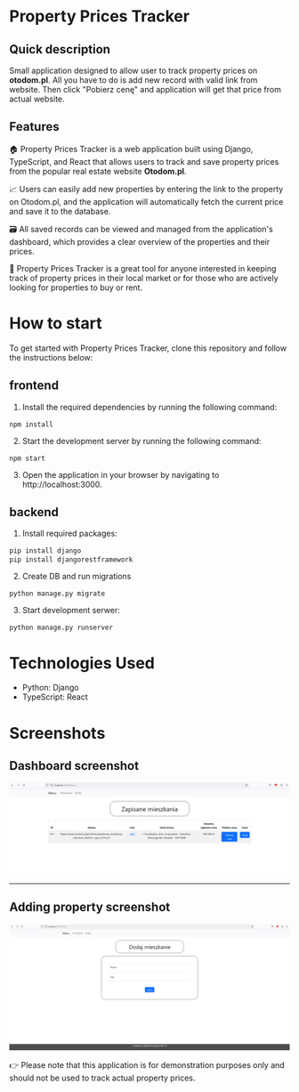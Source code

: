 # Property Prices Tracker
## Quick description
Small application designed to allow user to track property prices on **otodom.pl**.
All you have to do is add new record with valid link from website. Then click "Pobierz cenę" and application will get that price from actual website.

## Features
🏠 Property Prices Tracker is a web application built using Django, TypeScript, and React that allows users to track and save property prices from the popular real estate website **Otodom.pl**.

📈 Users can easily add new properties by entering the link to the property on Otodom.pl, and the application will automatically fetch the current price and save it to the database.

🗃️ All saved records can be viewed and managed from the application's dashboard, which provides a clear overview of the properties and their prices.

🚀 Property Prices Tracker is a great tool for anyone interested in keeping track of property prices in their local market or for those who are actively looking for properties to buy or rent.

# How to start



To get started with Property Prices Tracker, clone this repository and follow the instructions below:

## frontend
1. Install the required dependencies by running the following command:

```
npm install
```

2. Start the development server by running the following command:
```
npm start
```
3. Open the application in your browser by navigating to http://localhost:3000.

## backend
1. Install required packages:
```
pip install django
pip install djangorestframework
```
2. Create DB and run migrations
```
python manage.py migrate
```

3. Start development serwer:
```
python manage.py runserver
```

# Technologies Used

- Python: Django
- TypeScript: React

# Screenshots

## Dashboard screenshot

<img src="for_readme/screen1.png" width=900>

---
## Adding property screenshot

<img src="for_readme/screen2.png" width=900>

👉 Please note that this application is for demonstration purposes only and should not be used to track actual property prices.